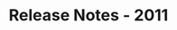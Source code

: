 ﻿---
title: Release Notes - 2011
description: "Release Notes - 2011 – learn about the latest updates and fixes."
type: docs
weight: 90
url: /sharepoint/release-notes-2011/
---


